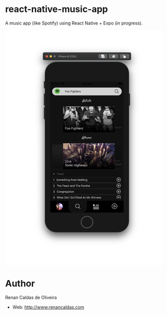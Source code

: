 # react-native-music-app

A music app (like Spotify) using React Native + Expo (in progress).

![nanoleaf-desktop-electron](https://raw.githubusercontent.com/renancaldas/react-native-music-app/expo/assets/screen.png)

# Author
Renan Caldas de Oliveira

- Web: http://www.renancaldas.com
